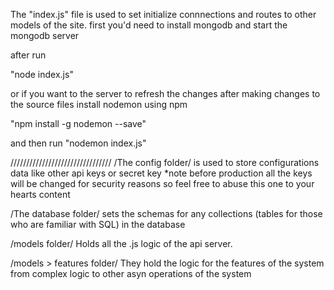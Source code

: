 The "index.js" file is used to set initialize connnections and routes to other models of the site.
first you'd need to install mongodb and start the mongodb server

after run 

"node index.js"

or if you want to the server to refresh the changes after making changes
to the source files install nodemon using npm 

"npm install -g nodemon --save"

and then run "nodemon index.js"

////////////////////////////////
/The config folder/
is used to store configurations data like other api keys or secret key
*note before production all the keys will be changed for security reasons so feel free to abuse
this one to your hearts content

/The database folder/
sets the schemas for any collections (tables for those who are familiar with SQL) in the database

/models folder/
Holds all the .js logic of the api server.

/models > features folder/
They hold the logic for the features of the system from complex logic to other asyn operations of the system
